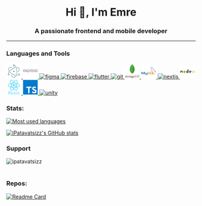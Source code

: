 <h1 align="center">Hi 👋, I'm Emre</h1>
<h3 align="center">A passionate frontend and mobile developer</h3>

----------

### Languages and Tools

<p align="left">
  <a href="https://www.electronjs.org" target="_blank" rel="noreferrer">
    <img src="https://raw.githubusercontent.com/devicons/devicon/master/icons/electron/electron-original.svg" alt="electron" width="40" height="40"/>
  </a>
  <a href="https://expressjs.com" target="_blank" rel="noreferrer">
    <img src="https://raw.githubusercontent.com/devicons/devicon/master/icons/express/express-original-wordmark.svg" alt="express" width="40" height="40"/>
  </a>
  <a href="https://www.figma.com/" target="_blank" rel="noreferrer">
    <img src="https://www.vectorlogo.zone/logos/figma/figma-icon.svg" alt="figma" width="40" height="40"/>
  </a>
  <a href="https://firebase.google.com/" target="_blank" rel="noreferrer">
    <img src="https://www.vectorlogo.zone/logos/firebase/firebase-icon.svg" alt="firebase" width="40" height="40"/>
  </a>
  <a href="https://flutter.dev" target="_blank" rel="noreferrer">
    <img src="https://www.vectorlogo.zone/logos/flutterio/flutterio-icon.svg" alt="flutter" width="40" height="40"/>
  </a>
  <a href="https://git-scm.com/" target="_blank" rel="noreferrer">
    <img src="https://www.vectorlogo.zone/logos/git-scm/git-scm-icon.svg" alt="git" width="40" height="40"/>
  </a>
  <a href="https://www.mongodb.com/" target="_blank" rel="noreferrer">
    <img src="https://raw.githubusercontent.com/devicons/devicon/master/icons/mongodb/mongodb-original-wordmark.svg" alt="mongodb" width="40" height="40"/>
  </a>
  <a href="https://www.mysql.com/" target="_blank" rel="noreferrer">
    <img src="https://raw.githubusercontent.com/devicons/devicon/master/icons/mysql/mysql-original-wordmark.svg" alt="mysql" width="40" height="40"/>
  </a>
  <a href="https://nextjs.org/" target="_blank" rel="noreferrer">
    <img src="https://cdn.worldvectorlogo.com/logos/nextjs-2.svg" alt="nextjs" width="40" height="40"/>
  </a>
  <a href="https://nodejs.org" target="_blank" rel="noreferrer">
    <img src="https://raw.githubusercontent.com/devicons/devicon/master/icons/nodejs/nodejs-original-wordmark.svg" alt="nodejs" width="40" height="40"/>
  </a>
  <a href="https://reactjs.org/" target="_blank" rel="noreferrer">
    <img src="https://raw.githubusercontent.com/devicons/devicon/master/icons/react/react-original-wordmark.svg" alt="react" width="40" height="40"/>
  </a>
  <a href="https://www.typescriptlang.org/" target="_blank" rel="noreferrer">
    <img src="https://raw.githubusercontent.com/devicons/devicon/master/icons/typescript/typescript-original.svg" alt="typescript" width="40" height="40"/>
  </a>
  <a href="https://unity.com/" target="_blank" rel="noreferrer">
    <img src="https://www.vectorlogo.zone/logos/unity3d/unity3d-icon.svg" alt="unity" width="40" height="40"/>
  </a>
</p>


### Stats:

<!-- Most used languages -->
[![Most used languages](https://github-readme-stats.vercel.app/api/top-langs?username=ipatavatsizz&show_icons=true&locale=en&layout=compact&bg_color=30,141E30,242B55)](https://github.com/ipatavatsizz)

<!-- Github Stats -->
[![iPatavatsizz's GitHub stats](https://github-readme-stats.vercel.app/api?username=ipatavatsizz&show_icons=true&locale=en&text_color=ffffff&bg_color=30,141E30,243B55)](https://github.com/ipatavatsizz)

### Support

<p align="left">
  <a href="https://www.buymeacoffee.com/ipatavatsizz">
    <img align="left" src="https://cdn.buymeacoffee.com/buttons/v2/default-yellow.png" height="50" width="210" alt="ipatavatsizz" />
  </a>
</p><br><br>

<h3 align="left">Repos:</h3>

[![Readme Card](https://github-readme-stats.vercel.app/api/pin/?username=ipatavatsizz&repo=git-comment-commit&show_owner=true)](https://github.com/ipatavatsizz/git-comment-commit)
<!-- [![Readme Card](https://github-readme-stats.vercel.app/api/pin/?username=ipatavatsizz&repo=git-comment-commit&show_owner=true)](https://github.com/ipatavatsizz/git-comment-commit) -->

<!-- <p><img align="center" src="https://github-readme-streak-stats.herokuapp.com/?user=ipatavatsizz&" alt="ipatavatsizz" /></p>
 -->